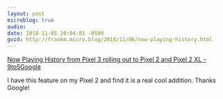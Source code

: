 ```yaml
---
layout: post
microblog: true
audio: 
date: 2018-11-05 20:04:03 -0500
guid: http://frankm.micro.blog/2018/11/06/now-playing-history.html
---
```

[Now Playing History from Pixel 3 rolling out to Pixel 2 and Pixel 2 XL - 9to5Google](https://9to5google.com/2018/11/05/pixel-2-xl-now-playing-history/)

I have this feature on my Pixel 2 and find it is a real cool addition. Thanks Google!
